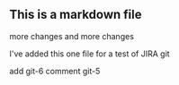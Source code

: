 ## This is a markdown file

more changes   and more changes

I've added this one file for a test of JIRA git


add git-6 comment   git-5
